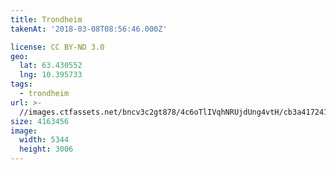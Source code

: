 ```yaml
---
title: Trondheim
takenAt: '2018-03-08T08:56:46.000Z'

license: CC BY-ND 3.0
geo:
  lat: 63.430552
  lng: 10.395733
tags:
  - trondheim
url: >-
  //images.ctfassets.net/bncv3c2gt878/4c6oTlIVqhNRUjdUng4vtH/cb3a41724143a6d5e12a3676ceb4214d/trondheim_40759163852_o
size: 4163456
image:
  width: 5344
  height: 3006
---
```

